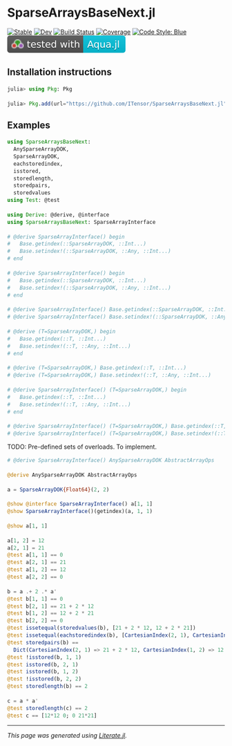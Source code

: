 # SparseArraysBaseNext.jl

[![Stable](https://img.shields.io/badge/docs-stable-blue.svg)](https://ITensor.github.io/SparseArraysBaseNext.jl/stable/)
[![Dev](https://img.shields.io/badge/docs-dev-blue.svg)](https://ITensor.github.io/SparseArraysBaseNext.jl/dev/)
[![Build Status](https://github.com/ITensor/SparseArraysBaseNext.jl/actions/workflows/CI.yml/badge.svg?branch=main)](https://github.com/ITensor/SparseArraysBaseNext.jl/actions/workflows/CI.yml?query=branch%3Amain)
[![Coverage](https://codecov.io/gh/ITensor/SparseArraysBaseNext.jl/branch/main/graph/badge.svg)](https://codecov.io/gh/ITensor/SparseArraysBaseNext.jl)
[![Code Style: Blue](https://img.shields.io/badge/code%20style-blue-4495d1.svg)](https://github.com/invenia/BlueStyle)
[![Aqua](https://raw.githubusercontent.com/JuliaTesting/Aqua.jl/master/badge.svg)](https://github.com/JuliaTesting/Aqua.jl)

## Installation instructions

```julia
julia> using Pkg: Pkg

julia> Pkg.add(url="https://github.com/ITensor/SparseArraysBaseNext.jl")
```

## Examples

````julia
using SparseArraysBaseNext:
  AnySparseArrayDOK,
  SparseArrayDOK,
  eachstoredindex,
  isstored,
  storedlength,
  storedpairs,
  storedvalues
using Test: @test

using Derive: @derive, @interface
using SparseArraysBaseNext: SparseArrayInterface

# @derive SparseArrayInterface() begin
#   Base.getindex(::SparseArrayDOK, ::Int...)
#   Base.setindex!(::SparseArrayDOK, ::Any, ::Int...)
# end

# @derive SparseArrayInterface() begin
#   Base.getindex(::SparseArrayDOK, ::Int...)
#   Base.setindex!(::SparseArrayDOK, ::Any, ::Int...)
# end

# @derive SparseArrayInterface() Base.getindex(::SparseArrayDOK, ::Int...)
# @derive SparseArrayInterface() Base.setindex!(::SparseArrayDOK, ::Any, ::Int...)

# @derive (T=SparseArrayDOK,) begin
#   Base.getindex(::T, ::Int...)
#   Base.setindex!(::T, ::Any, ::Int...)
# end

# @derive (T=SparseArrayDOK,) Base.getindex(::T, ::Int...)
# @derive (T=SparseArrayDOK,) Base.setindex!(::T, ::Any, ::Int...)

# @derive SparseArrayInterface() (T=SparseArrayDOK,) begin
#   Base.getindex(::T, ::Int...)
#   Base.setindex!(::T, ::Any, ::Int...)
# end

# @derive SparseArrayInterface() (T=SparseArrayDOK,) Base.getindex(::T, ::Int...)
# @derive SparseArrayInterface() (T=SparseArrayDOK,) Base.setindex!(::T, ::Any, ::Int...)
````

TODO: Pre-defined sets of overloads. To implement.

````julia
# @derive SparseArrayInterface() AnySparseArrayDOK AbstractArrayOps

@derive AnySparseArrayDOK AbstractArrayOps

a = SparseArrayDOK{Float64}(2, 2)

@show @interface SparseArrayInterface() a[1, 1]
@show SparseArrayInterface()(getindex)(a, 1, 1)

@show a[1, 1]

a[1, 2] = 12
a[2, 1] = 21
@test a[1, 1] == 0
@test a[2, 1] == 21
@test a[1, 2] == 12
@test a[2, 2] == 0

b = a .+ 2 .* a'
@test b[1, 1] == 0
@test b[2, 1] == 21 + 2 * 12
@test b[1, 2] == 12 + 2 * 21
@test b[2, 2] == 0
@test issetequal(storedvalues(b), [21 + 2 * 12, 12 + 2 * 21])
@test issetequal(eachstoredindex(b), [CartesianIndex(2, 1), CartesianIndex(1, 2)])
@test storedpairs(b) ==
  Dict(CartesianIndex(2, 1) => 21 + 2 * 12, CartesianIndex(1, 2) => 12 + 2 * 21)
@test !isstored(b, 1, 1)
@test isstored(b, 2, 1)
@test isstored(b, 1, 2)
@test !isstored(b, 2, 2)
@test storedlength(b) == 2

c = a * a'
@test storedlength(c) == 2
@test c == [12*12 0; 0 21*21]
````

---

*This page was generated using [Literate.jl](https://github.com/fredrikekre/Literate.jl).*

